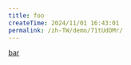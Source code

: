 ```yaml
---
title: foo
createTime: 2024/11/01 16:43:01
permalink: /zh-TW/demo/71tUdOMr/
---
```


[bar](./bar.md)
